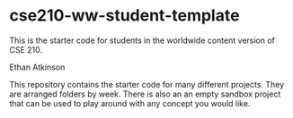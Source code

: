# cse210-ww-student-template
This is the starter code for students in the worldwide content version of CSE 210.

Ethan Atkinson

This repository contains the starter code for many different projects. They are arranged folders by week. There is also an an empty sandbox project that can be used to play around with any concept you would like.
